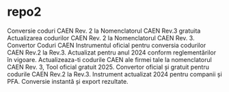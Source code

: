 # repo2

Conversie coduri CAEN Rev. 2 la Nomenclatorul CAEN Rev.3 gratuita
Actualizarea codurilor CAEN Rev. 2 la Nomenclatorul CAEN Rev. 3.  Convertor Coduri CAEN Instrumentul oficial pentru conversia codurilor CAEN Rev.2 la Rev.3. Actualizat pentru anul 2024 conform reglementărilor în vigoare.
Actualizeaza-ti codurile CAEN ale firmei tale la nomenclatorul CAEN Rev. 3, Tool oficial gratuit 2025.
Convertor oficial și gratuit pentru codurile CAEN Rev.2 la Rev.3. Instrument actualizat 2024 pentru companii și PFA. Conversie instantă și export rezultate.
